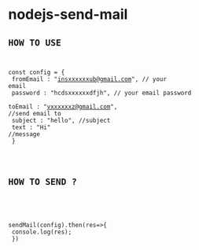 # nodejs-send-mail

<code><h2>HOW TO USE</h2>

const config = { <br>
    fromEmail : "insxxxxxxub@gmail.com", // your email <br>
    password : "hcdsxxxxxxdfjh", // your email password <br>
    toEmail : "vxxxxxxz@gmail.com", //send email to<br>
    subject : "hello", //subject<br>
    text : "Hi" //message<br>
}<br><br>

<h2>HOW TO SEND ?</h2><br>

sendMail(config).then(res=>{<br>
    console.log(res);<br>
})<br>
</code>
